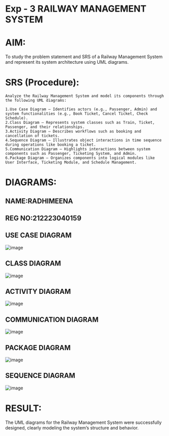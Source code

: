# Exp - 3 RAILWAY MANAGEMENT SYSTEM

# AIM:
To study the problem statement and SRS of a Railway Management System and represent its system architecture using UML diagrams.

# SRS (Procedure):
```
Analyze the Railway Management System and model its components through the following UML diagrams:

1.Use Case Diagram – Identifies actors (e.g., Passenger, Admin) and system functionalities (e.g., Book Ticket, Cancel Ticket, Check Schedule).
2.Class Diagram – Represents system classes such as Train, Ticket, Passenger, and their relationships.
3.Activity Diagram – Describes workflows such as booking and cancellation of tickets.
4.Sequence Diagram – Illustrates object interactions in time sequence during operations like booking a ticket.
5.Communication Diagram – Highlights interactions between system components such as Passenger, Ticketing System, and Admin.
6.Package Diagram – Organizes components into logical modules like User Interface, Ticketing Module, and Schedule Management.
```
# DIAGRAMS: 
## NAME:RADHIMEENA
## REG NO:212223040159
## USE CASE DIAGRAM

![image](https://github.com/user-attachments/assets/fa84788f-fed9-4e70-b001-45cc8b7a1b18)

## CLASS DIAGRAM

![image](https://github.com/user-attachments/assets/c1d4d805-3af9-4ace-a4f2-543616927255)

## ACTIVITY DIAGRAM

![image](https://github.com/user-attachments/assets/87f1a15c-f573-4982-a043-f7177dcdbbe8)

## COMMUNICATION DIAGRAM

![image](https://github.com/user-attachments/assets/602614a1-2df2-4e72-ba2b-fe5485c7eb20)

## PACKAGE DIAGRAM

![image](https://github.com/user-attachments/assets/8e9160df-e1f6-4067-9032-0d60af574166)

## SEQUENCE DIAGRAM

![image](https://github.com/user-attachments/assets/d3cd325b-b862-4fc2-a277-3f84bdca5e1a)

# RESULT:
The UML diagrams for the Railway Management System were successfully designed, clearly modeling the system’s structure and behavior.
